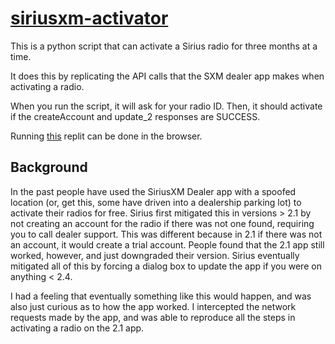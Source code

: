 # [siriusxm-activator](https://github.com/parker-stephens/siriusxm-activator)

This is a python script that can activate a Sirius radio for three months at a time.

It does this by replicating the API calls that the SXM dealer app makes when activating a radio.

When you run the script, it will ask for your radio ID. Then, it should activate if the createAccount and update_2 responses are SUCCESS.

Running [this](https://replit.com/@parkercs/activateradio) replit can be done in the browser.

## Background

In the past people have used the SiriusXM Dealer app with a spoofed location (or, get this, some have driven into a dealership parking lot) to activate their radios for free. Sirius first mitigated this in versions > 2.1 by not creating an account for the radio if there was not one found, requiring you to call dealer support. This was different because in 2.1 if there was not an account, it would create a trial account. People found that the 2.1 app still worked, however, and just downgraded their version. Sirius eventually mitigated all of this by forcing a dialog box to update the app if you were on anything < 2.4.

I had a feeling that eventually something like this would happen, and was also just curious as to how the app worked. I intercepted the network requests made by the app, and was able to reproduce all the steps in activating a radio on the 2.1 app.
